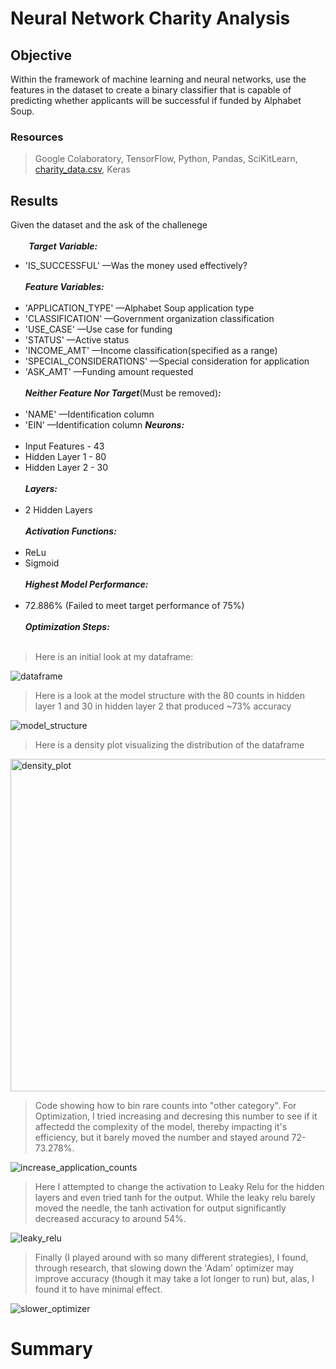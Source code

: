 # Neural Network Charity Analysis

## Objective
Within the framework of machine learning and neural networks, use the features in the dataset to create a binary classifier that is capable of predicting whether applicants will be successful if funded by Alphabet Soup.

### Resources
> Google Colaboratory, TensorFlow, Python, Pandas, SciKitLearn, [charity_data.csv](https://raw.githubusercontent.com/MRLinares/Neural_Network_Charity_Analysis/main/Resources/charity_data.csv), Keras

## Results

Given the dataset and the ask of the challenege<br><br>
&ensp;&ensp;&ensp;&nbsp;&nbsp;***Target Variable:***
* 'IS_SUCCESSFUL' —Was the money used effectively? <br><br>
***Feature Variables:*** <br><br>
* 'APPLICATION_TYPE' —Alphabet Soup application type
* 'CLASSIFICATION' —Government organization classification
* 'USE_CASE' —Use case for funding
* 'STATUS' —Active status
* 'INCOME_AMT' —Income classification(specified as a range)
* 'SPECIAL_CONSIDERATIONS' —Special consideration for application
* 'ASK_AMT' —Funding amount requested<br><br>
***Neither Feature Nor Target***(Must be removed)***:*** <br><br>
* 'NAME' —Identification column
* 'EIN' —Identification column
***Neurons:*** <br><br>
* Input Features - 43
* Hidden Layer 1 - 80
* Hidden Layer 2 - 30 <br><br>
***Layers:*** <br><br>
* 2 Hidden Layers <br><br>
***Activation Functions:*** <br><br>
* ReLu
* Sigmoid <br><br>
***Highest Model Performance:*** <br><br>
* 72.886% (Failed to meet target performance of 75%) <br><br>
***Optimization Steps:*** <br><br>

> Here is an initial look at my dataframe:

![dataframe](https://user-images.githubusercontent.com/108758105/211679614-8f9867dd-9f59-4d5b-bf64-c1f81dfa6d54.png)

> Here is a look at the model structure with the 80 counts in hidden layer 1 and 30 in hidden layer 2 that produced ~73% accuracy

![model_structure](https://user-images.githubusercontent.com/108758105/211679652-5e3d48b3-9ffb-4c22-90be-c2c2f2f3846d.png)

> Here is a density plot visualizing the distribution of the dataframe

<img width="532" alt="density_plot" src="https://user-images.githubusercontent.com/108758105/211225526-0c867552-1b78-4e69-a38f-02217c6f476f.png">

> Code showing how to bin rare counts into "other category".  For Optimization, I tried increasing and decresing this number to see if it affectedd the complexity of the model, thereby impacting it's efficiency, but it barely moved the number and stayed around 72-73.278%.

![increase_application_counts](https://user-images.githubusercontent.com/108758105/211679738-59d0d4e1-abdc-4490-9b65-c07da99a8ef2.png)

> Here I attempted to change the activation to Leaky Relu for the hidden layers and even tried tanh for the output.  While the leaky relu barely moved the needle, the tanh activation for output significantly decreased accuracy to around 54%.

![leaky_relu](https://user-images.githubusercontent.com/108758105/211679703-e2b83bc8-6d90-4e0d-b321-2908c080e506.png)

> Finally (I played around with so many different strategies), I found, through research, that slowing down the 'Adam' optimizer may improve accuracy (though it may take a lot longer to run) but, alas, I found it to have minimal effect. 

![slower_optimizer](https://user-images.githubusercontent.com/108758105/211679727-90af6163-c096-4f92-8a8a-d107c49b0c96.png)

# Summary
